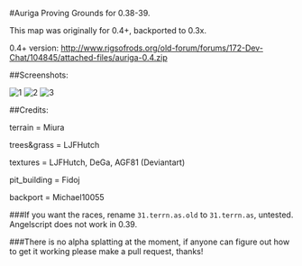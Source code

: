 #Auriga Proving Grounds for 0.38-39.

This map was originally for 0.4+, backported to 0.3x.

0.4+ version: http://www.rigsofrods.org/old-forum/forums/172-Dev-Chat/104845/attached-files/auriga-0.4.zip

##Screenshots:

![1](http://i.imgur.com/a0KhWbm.png)
![2](http://i.imgur.com/HUdiXgf.png)
![3](http://i.imgur.com/gRvqQ7e.png)

##Credits:

terrain = Miura

trees&grass = LJFHutch

textures = LJFHutch, DeGa, AGF81 (Deviantart)

pit_building = Fidoj

backport = Michael10055

###If you want the races, rename `31.terrn.as.old` to `31.terrn.as`, untested. Angelscript does not work in 0.39.

###There is no alpha splatting at the moment, if anyone can figure out how to get it working please make a pull request, thanks!